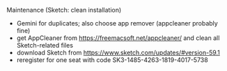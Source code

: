 Maintenance (Sketch: clean installation)
- Gemini for duplicates; also choose app remover (appcleaner probably fine)
- get AppCleaner from https://freemacsoft.net/appcleaner/ and clean all Sketch-related files
- download Sketch from https://www.sketch.com/updates/#version-59.1
- reregister for one seat with code SK3-1485-4263-1819-4017-5738
